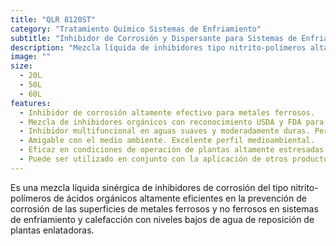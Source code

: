 ```yaml
---
title: "QLR 8120ST"
category: "Tratamiento Químico Sistemas de Enfriamiento"
subtitle: "Inhibidor de Corrosión y Dispersante para Sistemas de Enfriamiento de Enlatadoras"
description: "Mezcla líquida de inhibidores tipo nitrito-polímeros altamente eficiente para prevenir la corrosión en metales ferrosos y no ferrosos en sistemas de enfriamiento y calefacción de plantas enlatadoras."
image: ""
size:
  - 20L
  - 50L
  - 60L
features:
  - Inhibidor de corrosión altamente efectivo para metales ferrosos.
  - Mezcla de inhibidores orgánicos con reconocimiento USDA y FDA para uso en plantas de alimentos.
  - Inhibidor multifuncional en aguas suaves y moderadamente duras. Permite el control de depósitos.
  - Amigable con el medio ambiente. Excelente perfil medioambiental.
  - Eficaz en condiciones de operación de plantas altamente estresadas.
  - Puede ser utilizado en conjunto con la aplicación de otros productos de Química LA-RAN.
---
```


Es una mezcla líquida sinérgica de inhibidores de corrosión del tipo nitrito-polímeros de ácidos orgánicos altamente eficientes en la prevención de corrosión de las superficies de metales ferrosos y no ferrosos en sistemas de enfriamiento y calefacción con niveles bajos de agua de reposición de plantas enlatadoras.